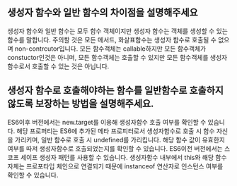 ## 생성자 함수와 일반 함수의 차이점을 설명해주세요

생성자 함수와 일반 함수는 모두 함수 객체이지만 생성자 함수는 객체를 생성할 수 있는 함수를 말합니다.
주의할 것은 모든 메서드, 화살표함수는 생성자 함수로 호출될 수 없으며 non-contrcutor입니다.
모든 함수객체는 callable하지만 모든 함수객체가 constuctor인것은 아니며, 모든 함수객체는 호출할 수 있지만 모든 함수객체를 생성자함수로서 호출할 수 있는 것은 아닙니다.

## 생성자 함수로 호출해야하는 함수를 일반함수로 호출하지 않도록 보장하는 방법을 설명해주세요.

ES6이후 버전에서는 new.target를 이용해 생성자함수 호출 여부를 확인할 수 있습니다. 해당 프로퍼티는 ES6에 추가된 메타 프로피터로서 생성자함수로 호출 시 함수 자신을 가리키며, 일반 함수로 호출 시 undefined를 가리킵니다.
해당 함수 값이 유효한지 여부를 따져 생성자함수로 호출되었는지를 확인할 수 있습니다.
ES6이전 버전에서는 스코프 세이프 생성자 패턴를 사용할 수 있습니다. 생성자함수 내부에서 this와 해당 함수 자체는 프로포타입 체인으로 연결되기 때문에 instanceof 연산자로 인스턴스 여부를 확인할 수 있습니다.
